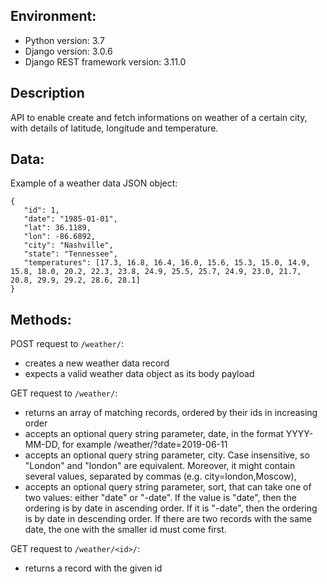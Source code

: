 ## Environment:
- Python version: 3.7
- Django version: 3.0.6
- Django REST framework version: 3.11.0

## Description
API to enable create and fetch informations on weather of a certain city, with details of latitude, longitude and temperature.

## Data:
Example of a weather data JSON object:
```
{
   "id": 1,
   "date": "1985-01-01",
   "lat": 36.1189,
   "lon": -86.6892,
   "city": "Nashville",
   "state": "Tennessee",
   "temperatures": [17.3, 16.8, 16.4, 16.0, 15.6, 15.3, 15.0, 14.9, 15.8, 18.0, 20.2, 22.3, 23.8, 24.9, 25.5, 25.7, 24.9, 23.0, 21.7, 20.8, 29.9, 29.2, 28.6, 28.1]
}
```

## Methods:

POST request to `/weather/`:

- creates a new weather data record
- expects a valid weather data object as its body payload

GET request to `/weather/`:

- returns an array of matching records, ordered by their ids in increasing order
- accepts an optional query string parameter, date, in the format YYYY-MM-DD, for example /weather/?date=2019-06-11
- accepts an optional query string parameter, city. Case insensitive, so "London" and "london" are equivalent. Moreover, it might contain several values, separated by commas (e.g. city=london,Moscow),
- accepts an optional query string parameter, sort, that can take one of two values: either "date" or "-date". If the value is "date", then the ordering is by date in ascending order. If it is "-date", then the ordering is by date in descending order. If there are two records with the same date, the one with the smaller id must come first.


GET request to `/weather/<id>/`:

- returns a record with the given id
